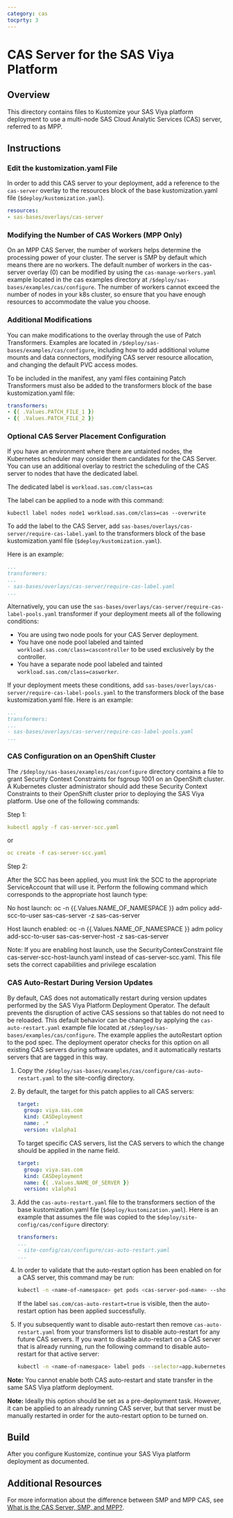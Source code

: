 ```yaml
---
category: cas
tocprty: 3
---
```



# CAS Server for the SAS Viya Platform

## Overview

This directory contains files to Kustomize your SAS Viya platform deployment to use a multi-node
SAS Cloud Analytic Services (CAS) server, referred to as MPP.

## Instructions

### Edit the kustomization.yaml File

In order to add this CAS server to your deployment, add a reference to the `cas-server` overlay
to the resources block of the base kustomization.yaml file (`$deploy/kustomization.yaml`).

```yaml
resources:
- sas-bases/overlays/cas-server
```

### Modifying the Number of CAS Workers (MPP Only)

On an MPP CAS Server, the number of workers helps determine the processing power
of your cluster. The server is SMP by default which means there are no workers.
The default number of workers in the cas-server overlay (0) can be modified by
using  the `cas-manage-workers.yaml` example located in the cas examples directory
at `/$deploy/sas-bases/examples/cas/configure`. The number of workers cannot exceed
the number of nodes in your k8s cluster, so ensure that you have enough resources
to accommodate the value you choose.

### Additional Modifications

You can make modifications to the overlay through the use of
Patch Transformers. Examples are located in `/$deploy/sas-bases/examples/cas/configure`,
including how to add additional volume mounts and data connectors, modifying CAS
server resource allocation, and changing the default PVC access modes.

To be included in the manifest, any yaml files containing Patch Transformers must
also be added to the transformers block of the base kustomization.yaml file:

```yaml
transformers:
- {{ .Values.PATCH_FILE_1 }}
- {{ .Values.PATCH_FILE_2 }}
```

### Optional CAS Server Placement Configuration

If you have an environment where there are untainted nodes, the Kubernetes
scheduler may consider them candidates for the CAS Server. You can use
an additional overlay to restrict the scheduling of the
CAS server to nodes that have the dedicated label.

The dedicated label is `workload.sas.com/class=cas`

The label can be applied to a node with this command:

`kubectl label nodes node1 workload.sas.com/class=cas --overwrite`

To add the label to the CAS Server,
add `sas-bases/overlays/cas-server/require-cas-label.yaml`
to the transformers block of the base kustomization.yaml file (`$deploy/kustomization.yaml`).

Here is an example:

```yaml
...
transformers:
...
- sas-bases/overlays/cas-server/require-cas-label.yaml
...
```

Alternatively, you can use the `sas-bases/overlays/cas-server/require-cas-label-pools.yaml` transformer if your deployment meets all of the following conditions:

* You are using two node pools for your CAS Server deployment.
* You have one node pool labeled and tainted `workload.sas.com/class=cascontroller` to be used exclusively by the controller.
* You have a separate node pool labeled and tainted `workload.sas.com/class=casworker`.

If your deployment meets these conditions, add `sas-bases/overlays/cas-server/require-cas-label-pools.yaml` to the transformers block of the base kustomization.yaml file. Here is an example:

```yaml
...
transformers:
...
- sas-bases/overlays/cas-server/require-cas-label-pools.yaml
...
```

### CAS Configuration on an OpenShift Cluster

The `/$deploy/sas-bases/examples/cas/configure` directory contains a file to
grant Security Context Constraints for fsgroup 1001 on an OpenShift cluster. A
Kubernetes cluster administrator should add these Security Context Constraints
to their OpenShift cluster prior to deploying the SAS Viya platform. Use one of the
following commands:

Step 1:

```yaml
kubectl apply -f cas-server-scc.yaml
```

or

```yaml
oc create -f cas-server-scc.yaml
```

Step 2:

After the SCC has been applied, you must link the SCC to the appropriate ServiceAccount that will use it.
Perform the following command which corresponds to the appropriate host launch type:

No host launch:
oc -n {{.Values.NAME_OF_NAMESPACE }} adm policy add-scc-to-user sas-cas-server -z sas-cas-server

Host launch enabled:
oc -n {{.Values.NAME_OF_NAMESPACE  }} adm policy add-scc-to-user sas-cas-server-host -z sas-cas-server

Note: If you are enabling host launch, use the SecurityContexConstraint file
cas-server-scc-host-launch.yaml instead of cas-server-scc.yaml. This file sets
the correct capabilities and privilege escalation

### CAS Auto-Restart During Version Updates

By default, CAS does not automatically restart during version updates performed
by the SAS Viya Platform Deployment Operator. The default prevents the disruption of active
CAS sessions so that tables do not need to be reloaded. This default behavior can be changed by
applying the `cas-auto-restart.yaml` example file located at `/$deploy/sas-bases/examples/cas/configure`.
The example applies the autoRestart option to the pod spec.
The deployment operator checks for this option on all existing CAS servers during
software updates, and it automatically restarts servers that are tagged in this way.

1. Copy the `/$deploy/sas-bases/examples/cas/configure/cas-auto-restart.yaml`
to the site-config directory.

2. By default, the target for this patch applies to all CAS servers:

   ```yaml
   target:
     group: viya.sas.com
     kind: CASDeployment
     name: .*
     version: v1alpha1
   ```

   To target specific CAS servers, list the CAS servers to which the change should
   be applied in the name field.

   ```yaml
   target:
     group: viya.sas.com
     kind: CASDeployment
     name: {{ .Values.NAME_OF_SERVER }}
     version: v1alpha1
   ```

3. Add the `cas-auto-restart.yaml` file to the transformers section of the base
kustomization.yaml file (`$deploy/kustomization.yaml`). Here is an example that
assumes the file was copied to the `$deploy/site-config/cas/configure` directory:

   ```yaml
   transformers:
   ...
   - site-config/cas/configure/cas-auto-restart.yaml
   ...
   ```

4. In order to validate that the auto-restart option has been enabled on for a CAS server, this command may be run:

   ```bash
   kubectl -n <name-of-namespace> get pods <cas-server-pod-name> --show-labels
   ```

   If the label `sas.com/cas-auto-restart=true` is visible, then the auto-restart option has been applied successfully.

5. If you subsequently want to disable auto-restart then remove `cas-auto-restart.yaml` from your transformers list to disable auto-restart for any future CAS servers.  If you want to disable auto-restart on a CAS server that is already running, run the following command to disable auto-restart for that active server:

   ```bash
   kubectl -n <name-of-namespace> label pods --selector=app.kubernetes.io/instance=<cas-deployment-name> sas.com/cas-auto-restart=false
   ```

**Note:** You cannot enable both CAS auto-restart and state transfer in the same SAS Viya platform deployment.

**Note:** Ideally this option should be set as a pre-deployment task. However, it can be applied to an already running CAS server, but that server must be manually restarted in order for the auto-restart option to be turned on.

## Build

After you configure Kustomize, continue your SAS Viya platform deployment as documented.

## Additional Resources

For more information about the difference between SMP and MPP CAS, see [What is the CAS Server, SMP, and MPP?](http://documentation.sas.com/?softwareId=mysas&softwareVersion=prod&docsetId=itopscon&docsetTarget=n0tx1x9gu37i7qn1nuv8inwzrfet.htm&locale=en#n0dj3c2j49krjhn1jho4z6daw5n1).
